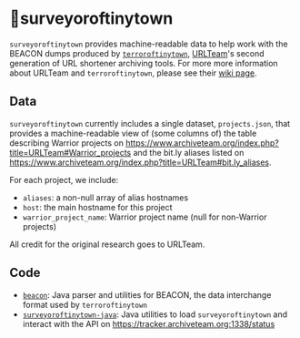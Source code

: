 # 📍surveyoroftinytown

`surveyoroftinytown` provides machine-readable data to help work with the BEACON dumps produced by [`terroroftinytown`](https://github.com/ArchiveTeam/terroroftinytown), [URLTeam](http://urlte.am)'s second generation of URL shortener archiving tools. For more more information about URLTeam and `terroroftinytown`, please see their [wiki page](http://archiveteam.org/index.php?title=URLTeam).

## Data

`surveyoroftinytown` currently includes a single dataset, `projects.json`, that provides a machine-readable view of (some columns of) the table describing Warrior projects on https://www.archiveteam.org/index.php?title=URLTeam#Warrior_projects and the bit.ly aliases listed on https://www.archiveteam.org/index.php?title=URLTeam#bit.ly_aliases.

For each project, we include:
* `aliases`: a non-null array of alias hostnames
* `host`: the main hostname for this project
* `warrior_project_name`: Warrior project name (null for non-Warrior projects)

All credit for the original research goes to URLTeam.

## Code

* [`beacon`](https://github.com/thunken/beacon): Java parser and utilities for BEACON, the data interchange format used by `terroroftinytown`
* [`surveyoroftinytown-java`](https://github.com/thunken/surveyoroftinytown-java): Java utilities to load `surveyoroftinytown` and interact with the API on https://tracker.archiveteam.org:1338/status
